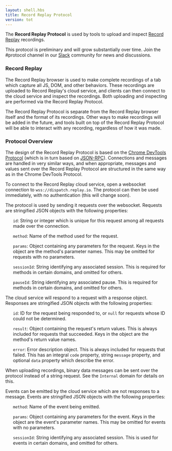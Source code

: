 ```yaml
---
layout: shell.hbs
title: Record Replay Protocol
version: tot
---
```

The <b>Record Replay Protocol</b> is used by tools to upload and inspect <a href="https://replay.io">Record Replay</a> recordings.

This protocol is preliminary and will grow substantially over time.  Join the #protocol channel in our <a href="https://join.slack.com/t/webreplay/shared_invite/enQtOTgwOTI3MTQ3NTg4LTA3MTQ4ZWMwMzYwMWI4MzFhYjkyMDZhMjU4YmE0MDgxYTI5YTYxMmZiMzJiOTlkMDcwZGEyOTAyNjc2MGFmYTg">Slack</a> community for news and discussions.

<h3>Record Replay</h3>

The Record Replay browser is used to make complete recordings of a tab which capture all JS, DOM, and other behaviors.  These recordings are uploaded to Record Replay's cloud service, and clients can then connect to the cloud service and inspect the recordings.  Both uploading and inspecting are performed via the Record Replay Protocol.

The Record Replay Protocol is separate from the Record Replay browser itself and the format of its recordings.  Other ways to make recordings will be added in the future, and tools built on top of the Record Replay Protocol will be able to interact with any recording, regardless of how it was made.

<h3>Protocol Overview</h3>

The design of the Record Replay Protocol is based on the <a href="https://chromedevtools.github.io/devtools-protocol/">Chrome DevTools Protocol</a> (which is in turn based on <a href="https://www.jsonrpc.org/specification">JSON-RPC</a>).  Connections and messages are handled in very similar ways, and when appropriate, messages and values sent over the Record Replay Protocol are structured in the same way as in the Chrome DevTools Protocol.

To connect to the Record Replay cloud service, open a websocket connection to <code>wss://dispatch.replay.io</code>.  The protocol can then be used immediately, with no authentication (this will change soon).

The protocol is used by sending it requests over the websocket.  Requests are stringified JSON objects with the following properties:

<list>

<ul><code>id</code>: String or integer which is unique for this request among all requests made over the connection.</ul>

<ul><code>method</code>: Name of the method used for the request.</ul>

<ul><code>params</code>: Object containing any parameters for the request.  Keys in the object are the method's parameter names.  This may be omitted for requests with no parameters.</ul>

<ul><code>sessionId</code>: String identifying any associated session. This is required for methods in certain domains, and omitted for others.</ul>

<ul><code>pauseId</code>: String identifying any associated pause. This is required for methods in certain domains, and omitted for others.</ul>

</list>

The cloud service will respond to a request with a response object.  Responses are stringified JSON objects with the following properties:

<list>

<ul><code>id</code>: ID for the request being responded to, or <code>null</code> for requests whose ID could not be determined.</ul>

<ul><code>result</code>: Object containing the request's return values.  This is always included for requests that succeeded.  Keys in the object are the method's return value names.</ul>

<ul><code>error</code>: Error description object.  This is always included for requests that failed.  This has an integral <code>code</code> property, string <code>message</code> property, and optional <code>data</code> property which describe the error.</ul>

</list>

When uploading recordings, binary data messages can be sent over the protocol instead of a string request.  See the <code>Internal</code> domain for details on this.

Events can be emitted by the cloud service which are not responses to a message.  Events are stringified JSON objects with the following properties:

<list>

<ul><code>method</code>: Name of the event being emitted.</ul>

<ul><code>params</code>: Object containing any parameters for the event.  Keys in the object are the event's parameter names.  This may be omitted for events with no parameters.</ul>

<ul><code>sessionId</code>: String identifying any associated session. This is used for events in certain domains, and omitted for others.</ul>

</list>

